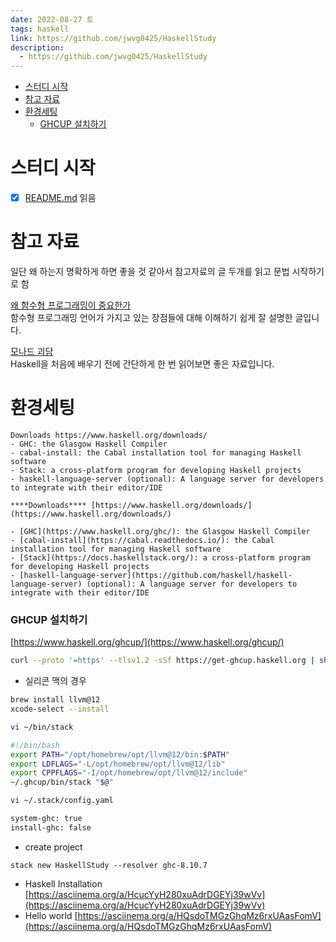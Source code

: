 ```yaml
---
date: 2022-08-27 토
tags: haskell
link: https://github.com/jwvg0425/HaskellStudy
description:
  - https://github.com/jwvg0425/HaskellStudy
---
```


- [스터디 시작](#스터디-시작)
- [참고 자료](#참고-자료)
- [환경세팅](#환경세팅)
    - [GHCUP 설치하기](#ghcup-설치하기)

# 스터디 시작

- [x] [README.md](./README.md) 읽음

# 참고 자료

일단 왜 하는지 명확하게 하면 좋을 것 같아서 참고자료의 글 두개를 읽고 문법 시작하기로 함

[왜 함수형 프로그래밍이 중요한가](https://medium.com/@jooyunghan/%EC%99%9C-%ED%95%A8%EC%88%98%ED%98%95-%ED%94%84%EB%A1%9C%EA%B7%B8%EB%9E%98%EB%B0%8D%EC%9D%B4-%EC%A4%91%EC%9A%94%ED%95%9C%EA%B0%80-john-hughes-1989-f6a1074a055b#.3x63auh15)  
함수형 프로그래밍 언어가 가지고 있는 장점들에 대해 이해하기 쉽게 잘 설명한 글입니다.

[모나드 괴담](https://e.xtendo.org/haskell/ko/monad_fear/slide)  
Haskell을 처음에 배우기 전에 간단하게 한 번 읽어보면 좋은 자료입니다.

# 환경세팅

```
Downloads https://www.haskell.org/downloads/
- GHC: the Glasgow Haskell Compiler
- cabal-install: the Cabal installation tool for managing Haskell software
- Stack: a cross-platform program for developing Haskell projects
- haskell-language-server (optional): A language server for developers to integrate with their editor/IDE

****Downloads**** [https://www.haskell.org/downloads/](https://www.haskell.org/downloads/)

- [GHC](https://www.haskell.org/ghc/): the Glasgow Haskell Compiler
- [cabal-install](https://cabal.readthedocs.io/): the Cabal installation tool for managing Haskell software
- [Stack](https://docs.haskellstack.org/): a cross-platform program for developing Haskell projects
- [haskell-language-server](https://github.com/haskell/haskell-language-server) (optional): A language server for developers to integrate with their editor/IDE
```

### GHCUP 설치하기

[https://www.haskell.org/ghcup/](https://www.haskell.org/ghcup/)

```bash
curl --proto '=https' --tlsv1.2 -sSf https://get-ghcup.haskell.org | sh
```

- 실리콘 맥의 경우

```bash
brew install llvm@12
xcode-select --install

vi ~/bin/stack

#!/bin/bash
export PATH="/opt/homebrew/opt/llvm@12/bin:$PATH"
export LDFLAGS="-L/opt/homebrew/opt/llvm@12/lib"
export CPPFLAGS="-I/opt/homebrew/opt/llvm@12/include"
~/.ghcup/bin/stack "$@"

vi ~/.stack/config.yaml

system-ghc: true
install-ghc: false
```

- create project

```
stack new HaskellStudy --resolver ghc-8.10.7
```

- Haskell Installation [https://asciinema.org/a/HcucYyH280xuAdrDGEYj39wVv](https://asciinema.org/a/HcucYyH280xuAdrDGEYj39wVv)
- Hello world [https://asciinema.org/a/HQsdoTMGzGhqMz6rxUAasFomV](https://asciinema.org/a/HQsdoTMGzGhqMz6rxUAasFomV)
